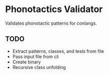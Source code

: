 # Phonotactics Validator

Validates phonotactic patterns for conlangs.

## TODO

- Extract patterns, classes, and tests from file
- Pass input file from cli
- Create binary
- Recursive class unfolding
